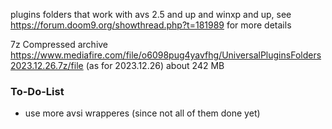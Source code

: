 plugins folders that work with avs 2.5 and up and winxp and up, see https://forum.doom9.org/showthread.php?t=181989 for more details

7z Compressed archive https://www.mediafire.com/file/o6098pug4yavfhg/UniversalPluginsFolders2023.12.26.7z/file (as for 2023.12.26) about 242 MB

### To-Do-List
* use more avsi wrapperes (since not all of them done yet)
